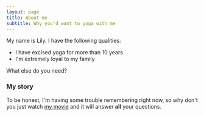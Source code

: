 ```yaml
---
layout: page
title: About me
subtitle: Why you'd want to yoga with me
---
```


My name is Lily. I have the following qualities:

- I have excised yoga for more than 10 years
- I'm extremely loyal to my family

What else do you need?

### My story

To be honest, I'm having some trouble remembering right now, so why don't you just watch [my movie](https://en.wikipedia.org/wiki/The_Princess_Bride_%28film%29) and it will answer **all** your questions.
